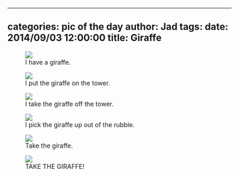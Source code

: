 
---
categories: pic of the day
author: Jad
tags: 
date: 2014/09/03 12:00:00
title: Giraffe
---

<figure>
<img src="/img/2014/09/03/img_20140903_144258918_medium.jpg" />
<figcaption>I have a giraffe.</figcaption>
</figure>

<figure>
<img src="/img/2014/09/03/img_20140903_144325217_medium.jpg" />
<figcaption>I put the giraffe on the tower.</figcaption>
</figure>

<figure>
<img src="/img/2014/09/03/img_20140903_144323576_medium.jpg" />
<figcaption>I take the giraffe off the tower.</figcaption>
</figure>

<figure>
<img src="/img/2014/09/03/img_20140903_144329769_medium.jpg" />
<figcaption>I pick the giraffe up out of the rubble.</figcaption>
</figure>

<figure>
<img src="/img/2014/09/03/img_20140903_144331966_medium.jpg" />
<figcaption>Take the giraffe.</figcaption>
</figure>

<figure>
<img src="/img/2014/09/03/img_20140903_144333602_medium.jpg" />
<figcaption>TAKE THE GIRAFFE!</figcaption>
</figure>
